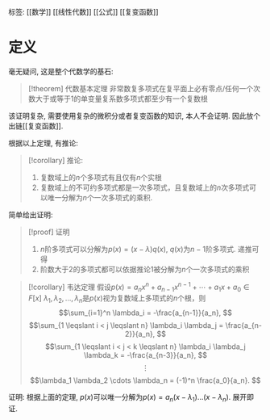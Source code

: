 标签: [[数学]] [[线性代数]] [[公式]] [[复变函数]]

# 定义

毫无疑问, 这是整个代数学的基石: 

>[!theorem] 代数基本定理
>非常数复多项式在复平面上必有零点/任何一个次数大于或等于1的单变量复系数多项式都至少有一个复数根

该证明复杂, 需要使用复杂的微积分或者复变函数的知识, 本人不会证明. 因此放个出链[[复变函数]].

根据以上定理, 有推论: 
>[!corollary] 推论: 
>1. 复数域上的$n$个多项式有且仅有$n$个实根
>2. 复数域上的不可约多项式都是一次多项式，且复数域上的$n$次多项式可以唯一分解为$n$个一次多项式的乘积.

简单给出证明: 
>[!proof] 证明
>1. $n$阶多项式可以分解为$p(x) = (x-\lambda)q(x)$, $q(x)$为$n-1$阶多项式. 递推可得
>2. 阶数大于$2$的多项式都可以依据推论1被分解为$n$个一次多项式的乘积

>[!corollary] 韦达定理
>假设$p(x) = a_n x^n + a_{n-1} x^{n-1} + \cdots + a_1 x + a_0 \in F[x]$
>$\lambda_1, \lambda_2, \dots, \lambda_n$是$p(x)$视为复数域上多项式的$n$个根，则  $$\sum_{i=1}^n \lambda_i = -\frac{a_{n-1}}{a_n},  $$ $$\sum_{1 \leqslant i < j \leqslant n} \lambda_i \lambda_j = \frac{a_{n-2}}{a_n},  $$ $$\sum_{1 \leqslant i < j < k \leqslant n} \lambda_i \lambda_j \lambda_k = -\frac{a_{n-3}}{a_n},  $$ $$\vdots  $$ $$\lambda_1 \lambda_2 \cdots \lambda_n = (-1)^n \frac{a_0}{a_n}.  $$

证明: 根据上面的定理, $p(x)$可以唯一分解为$p(x)=a_{n}(x-\lambda_{1})\dots(x-\lambda_{n})$. 展开即证. 